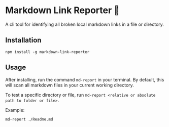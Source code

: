 # Markdown Link Reporter 📝 

A cli tool for identifying all broken local markdown links in a file or directory.

## Installation

```
npm install -g markdown-link-reporter
```

## Usage

After installing, run the command `md-report` in your terminal. By default, this will scan all markdown files in your current working directory.

To test a specific directory or file, run `md-report <relative or absolute path to folder or file>`. 

Example:

```
md-report ./Readme.md
```
